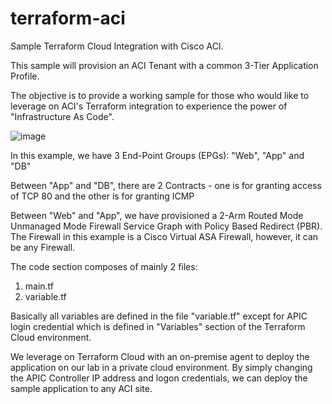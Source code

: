# terraform-aci

Sample Terraform Cloud Integration with Cisco ACI.

This sample will provision an ACI Tenant with a common 3-Tier Application Profile.

The objective is to provide a working sample for those who would like to leverage on ACI's Terraform integration to experience the power of "Infrastructure As Code".

![image](https://user-images.githubusercontent.com/8743281/123520075-80b0fb00-d6e1-11eb-8ec5-909ccd8cfbcc.png)

In this example, we have 3 End-Point Groups (EPGs): "Web", "App" and "DB"

Between "App" and "DB", there are 2 Contracts - one is for granting access of TCP 80 and the other is for granting ICMP

Between "Web" and "App", we have provisioned a 2-Arm Routed Mode Unmanaged Mode Firewall Service Graph with Policy Based Redirect (PBR). The Firewall in this example is a Cisco Virtual ASA Firewall, however, it can be any Firewall.

The code section composes of mainly 2 files:
1. main.tf 
2. variable.tf

Basically all variables are defined in the file "variable.tf" except for APIC login credential which is defined in "Variables" section of the Terraform Cloud environment.

We leverage on Terraform Cloud with an on-premise agent to deploy the application on our lab in a private cloud environment. By simply changing the APIC Controller IP address and logon credentials, we can deploy the sample application to any ACI site.


